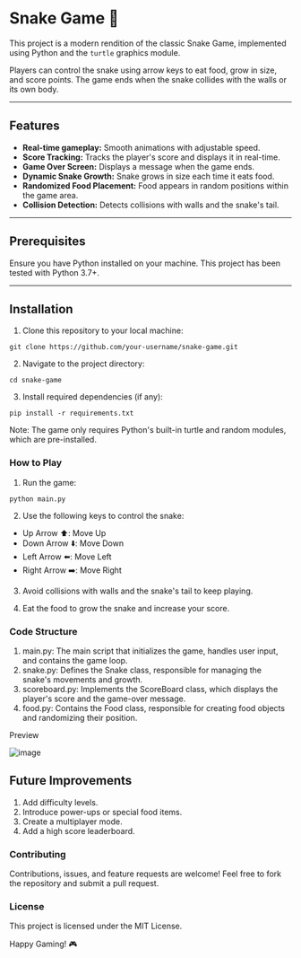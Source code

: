 # Snake Game 🐍

This project is a modern rendition of the classic Snake Game, implemented using Python and the `turtle` graphics module. 

Players can control the snake using arrow keys to eat food, grow in size, and score points. The game ends when the snake collides with the walls or its own body. 

---

## Features
- **Real-time gameplay:** Smooth animations with adjustable speed.
- **Score Tracking:** Tracks the player's score and displays it in real-time.
- **Game Over Screen:** Displays a message when the game ends.
- **Dynamic Snake Growth:** Snake grows in size each time it eats food.
- **Randomized Food Placement:** Food appears in random positions within the game area.
- **Collision Detection:** Detects collisions with walls and the snake's tail.

---

## Prerequisites
Ensure you have Python installed on your machine. This project has been tested with Python 3.7+.

---

## Installation
1. Clone this repository to your local machine:
```
git clone https://github.com/your-username/snake-game.git
```
2. Navigate to the project directory:
```
cd snake-game
```
3. Install required dependencies (if any):
```
pip install -r requirements.txt
```
   Note: The game only requires Python's built-in turtle and random modules, which are pre-installed.

### How to Play
1. Run the game:
```
python main.py
```
2. Use the following keys to control the snake:
 - Up Arrow ⬆️: Move Up
 - Down Arrow ⬇️: Move Down
 - Left Arrow ⬅️: Move Left
 - Right Arrow ➡️: Move Right

3. Avoid collisions with walls and the snake's tail to keep playing.

4. Eat the food to grow the snake and increase your score.

### Code Structure
  1. main.py: The main script that initializes the game, handles user input, and contains the game loop.
  2. snake.py: Defines the Snake class, responsible for managing the snake's movements and growth.
  3. scoreboard.py: Implements the ScoreBoard class, which displays the player's score and the game-over message.
  4. food.py: Contains the Food class, responsible for creating food objects and randomizing their position.

Preview

![image](https://github.com/user-attachments/assets/93cdecad-dd47-486c-b33a-8bc2684e2f45)


## Future Improvements
1. Add difficulty levels.
2. Introduce power-ups or special food items.
3. Create a multiplayer mode.
4. Add a high score leaderboard.

### Contributing
  Contributions, issues, and feature requests are welcome!
  Feel free to fork the repository and submit a pull request.

### License
This project is licensed under the MIT License.

Happy Gaming! 🎮


